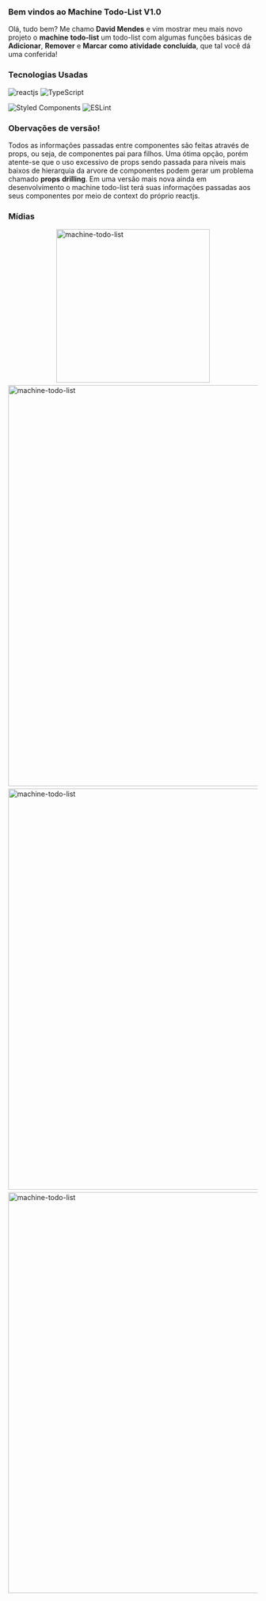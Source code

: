 ### Bem vindos ao Machine Todo-List V1.0

Olá, tudo bem? Me chamo **David Mendes** e vim mostrar meu mais novo projeto o **machine** **todo-list** um todo-list com algumas funções básicas de **Adicionar**, **Remover** e **Marcar** **como** **atividade** **concluída**, que tal você dá uma conferida!

### Tecnologias Usadas

<div style="display: inline-block">
  <img alighn="center" src="https://img.shields.io/badge/React-20232A?style=for-the-badge&logo=react&logoColor=61DAFB" alt="reactjs">
  <img alighn="center" src="https://img.shields.io/badge/TypeScript-007ACC?style=for-the-badge&logo=typescript&logoColor=white" alt="TypeScript">
</div>

![Styled Components](https://img.shields.io/badge/styled--components-DB7093?style=for-the-badge&logo=styled-components&logoColor=white) ![ESLint](https://img.shields.io/badge/ESLint-4B3263?style=for-the-badge&logo=eslint&logoColor=white)

### Obervações de versão!

Todos as informações passadas entre componentes são feitas através de props, ou seja, de componentes pai para filhos. Uma ótima opção, porém atente-se que o uso excessivo de props sendo passada para níveis mais baixos de hierarquia da arvore de componentes podem gerar um problema chamado **props** **drilling**. Em uma versão mais nova ainda em desenvolvimento o machine todo-list terá suas informações passadas aos seus componentes por meio de context do próprio reactjs.

### Mídias

<div style="display: flex; justify-content: center;">
<img width="310px" alt="machine-todo-list" src="../front-todolist-react/public/assets/machine-todo-list.png"/>
</div>
<div style="
display: flex;
flex-direction: column;
align-items: center;
justify-content: center;
margin-top: 5px">
  <img style="" width="810px" alt="machine-todo-list" src="../front-todolist-react/public/assets/tela 01.png"/>
  <img style="margin-top: 5px" width="810px"  alt="machine-todo-list" src="../front-todolist-react/public/assets/tela 02.png"/>
  <img style="margin-top: 5px" width="810px"  alt="machine-todo-list" src="../front-todolist-react/public/assets/tela 03.gif"/>
</div>

